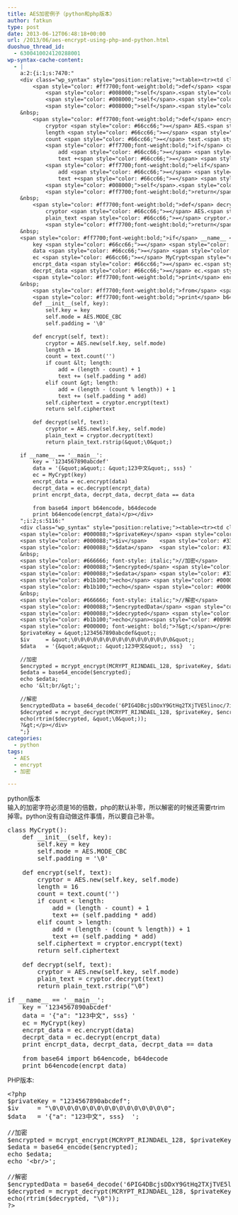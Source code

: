 ```yaml
---
title: AES加密例子（python和php版本）
author: fatkun
type: post
date: 2013-06-12T06:48:18+00:00
url: /2013/06/aes-encrypt-using-php-and-python.html
duoshuo_thread_id:
  - 6300410024120288001
wp-syntax-cache-content:
  - |
    a:2:{i:1;s:7470:"
    <div class="wp_syntax" style="position:relative;"><table><tr><td class="code"><pre class="python" style="font-family:monospace;"><span style="color: #ff7700;font-weight:bold;">class</span> MyCrypt<span style="color: black;">&#40;</span><span style="color: black;">&#41;</span>:
        <span style="color: #ff7700;font-weight:bold;">def</span> <span style="color: #0000cd;">__init__</span><span style="color: black;">&#40;</span><span style="color: #008000;">self</span><span style="color: #66cc66;">,</span> key<span style="color: black;">&#41;</span>:
            <span style="color: #008000;">self</span>.<span style="color: black;">key</span> <span style="color: #66cc66;">=</span> key
            <span style="color: #008000;">self</span>.<span style="color: black;">mode</span> <span style="color: #66cc66;">=</span> AES.<span style="color: black;">MODE_CBC</span>
            <span style="color: #008000;">self</span>.<span style="color: black;">padding</span> <span style="color: #66cc66;">=</span> <span style="color: #483d8b;">'<span style="color: #000099; font-weight: bold;">\0</span>'</span>
    &nbsp;
        <span style="color: #ff7700;font-weight:bold;">def</span> encrypt<span style="color: black;">&#40;</span><span style="color: #008000;">self</span><span style="color: #66cc66;">,</span> text<span style="color: black;">&#41;</span>:
            cryptor <span style="color: #66cc66;">=</span> AES.<span style="color: #dc143c;">new</span><span style="color: black;">&#40;</span><span style="color: #008000;">self</span>.<span style="color: black;">key</span><span style="color: #66cc66;">,</span> <span style="color: #008000;">self</span>.<span style="color: black;">mode</span><span style="color: black;">&#41;</span>
            length <span style="color: #66cc66;">=</span> <span style="color: #ff4500;">16</span>
            count <span style="color: #66cc66;">=</span> text.<span style="color: black;">count</span><span style="color: black;">&#40;</span><span style="color: #483d8b;">''</span><span style="color: black;">&#41;</span>
            <span style="color: #ff7700;font-weight:bold;">if</span> count <span style="color: #66cc66;">&lt;</span> length:
                add <span style="color: #66cc66;">=</span> <span style="color: black;">&#40;</span>length - count<span style="color: black;">&#41;</span> + <span style="color: #ff4500;">1</span>
                text +<span style="color: #66cc66;">=</span> <span style="color: black;">&#40;</span><span style="color: #008000;">self</span>.<span style="color: black;">padding</span> * add<span style="color: black;">&#41;</span>
            <span style="color: #ff7700;font-weight:bold;">elif</span> count <span style="color: #66cc66;">&gt;</span> length:
                add <span style="color: #66cc66;">=</span> <span style="color: black;">&#40;</span>length - <span style="color: black;">&#40;</span>count % length<span style="color: black;">&#41;</span><span style="color: black;">&#41;</span> + <span style="color: #ff4500;">1</span>
                text +<span style="color: #66cc66;">=</span> <span style="color: black;">&#40;</span><span style="color: #008000;">self</span>.<span style="color: black;">padding</span> * add<span style="color: black;">&#41;</span>
            <span style="color: #008000;">self</span>.<span style="color: black;">ciphertext</span> <span style="color: #66cc66;">=</span> cryptor.<span style="color: black;">encrypt</span><span style="color: black;">&#40;</span>text<span style="color: black;">&#41;</span>
            <span style="color: #ff7700;font-weight:bold;">return</span> <span style="color: #008000;">self</span>.<span style="color: black;">ciphertext</span>
    &nbsp;
        <span style="color: #ff7700;font-weight:bold;">def</span> decrypt<span style="color: black;">&#40;</span><span style="color: #008000;">self</span><span style="color: #66cc66;">,</span> text<span style="color: black;">&#41;</span>:
            cryptor <span style="color: #66cc66;">=</span> AES.<span style="color: #dc143c;">new</span><span style="color: black;">&#40;</span><span style="color: #008000;">self</span>.<span style="color: black;">key</span><span style="color: #66cc66;">,</span> <span style="color: #008000;">self</span>.<span style="color: black;">mode</span><span style="color: black;">&#41;</span>
            plain_text <span style="color: #66cc66;">=</span> cryptor.<span style="color: black;">decrypt</span><span style="color: black;">&#40;</span>text<span style="color: black;">&#41;</span>
            <span style="color: #ff7700;font-weight:bold;">return</span> plain_text.<span style="color: black;">rstrip</span><span style="color: black;">&#40;</span><span style="color: #483d8b;">&quot;<span style="color: #000099; font-weight: bold;">\0</span>&quot;</span><span style="color: black;">&#41;</span>
    &nbsp;
    <span style="color: #ff7700;font-weight:bold;">if</span> __name__ <span style="color: #66cc66;">==</span> <span style="color: #483d8b;">'__main__'</span>:
        key <span style="color: #66cc66;">=</span> <span style="color: #483d8b;">'1234567890abcdef'</span>
        data <span style="color: #66cc66;">=</span> <span style="color: #483d8b;">'{&quot;a&quot;: &quot;123中文&quot;, sss} '</span>
        ec <span style="color: #66cc66;">=</span> MyCrypt<span style="color: black;">&#40;</span>key<span style="color: black;">&#41;</span>
        encrpt_data <span style="color: #66cc66;">=</span> ec.<span style="color: black;">encrypt</span><span style="color: black;">&#40;</span>data<span style="color: black;">&#41;</span>
        decrpt_data <span style="color: #66cc66;">=</span> ec.<span style="color: black;">decrypt</span><span style="color: black;">&#40;</span>encrpt_data<span style="color: black;">&#41;</span>
        <span style="color: #ff7700;font-weight:bold;">print</span> encrpt_data<span style="color: #66cc66;">,</span> decrpt_data<span style="color: #66cc66;">,</span> decrpt_data <span style="color: #66cc66;">==</span> data
    &nbsp;
        <span style="color: #ff7700;font-weight:bold;">from</span> <span style="color: #dc143c;">base64</span> <span style="color: #ff7700;font-weight:bold;">import</span> b64encode<span style="color: #66cc66;">,</span> b64decode
        <span style="color: #ff7700;font-weight:bold;">print</span> b64encode<span style="color: black;">&#40;</span>encrpt_data<span style="color: black;">&#41;</span></pre></td></tr></table><p class="theCode" style="display:none;">class MyCrypt():
        def __init__(self, key):
            self.key = key
            self.mode = AES.MODE_CBC
            self.padding = '\0'
    
        def encrypt(self, text):
            cryptor = AES.new(self.key, self.mode)
            length = 16
            count = text.count('')
            if count &lt; length:
                add = (length - count) + 1
                text += (self.padding * add)
            elif count &gt; length:
                add = (length - (count % length)) + 1
                text += (self.padding * add)
            self.ciphertext = cryptor.encrypt(text)
            return self.ciphertext
    
        def decrypt(self, text):
            cryptor = AES.new(self.key, self.mode)
            plain_text = cryptor.decrypt(text)
            return plain_text.rstrip(&quot;\0&quot;)
    
    if __name__ == '__main__':
        key = '1234567890abcdef'
        data = '{&quot;a&quot;: &quot;123中文&quot;, sss} '
        ec = MyCrypt(key)
        encrpt_data = ec.encrypt(data)
        decrpt_data = ec.decrypt(encrpt_data)
        print encrpt_data, decrpt_data, decrpt_data == data
    
        from base64 import b64encode, b64decode
        print b64encode(encrpt_data)</p></div>
    ";i:2;s:5116:"
    <div class="wp_syntax" style="position:relative;"><table><tr><td class="code"><pre class="php" style="font-family:monospace;"><span style="color: #000000; font-weight: bold;">&lt;?php</span>
    <span style="color: #000088;">$privateKey</span> <span style="color: #339933;">=</span> <span style="color: #0000ff;">&quot;1234567890abcdef&quot;</span><span style="color: #339933;">;</span>
    <span style="color: #000088;">$iv</span> 	<span style="color: #339933;">=</span> <span style="color: #0000ff;">&quot;<span style="color: #660099; font-weight: bold;">\0</span><span style="color: #660099; font-weight: bold;">\0</span><span style="color: #660099; font-weight: bold;">\0</span><span style="color: #660099; font-weight: bold;">\0</span><span style="color: #660099; font-weight: bold;">\0</span><span style="color: #660099; font-weight: bold;">\0</span><span style="color: #660099; font-weight: bold;">\0</span><span style="color: #660099; font-weight: bold;">\0</span><span style="color: #660099; font-weight: bold;">\0</span><span style="color: #660099; font-weight: bold;">\0</span><span style="color: #660099; font-weight: bold;">\0</span><span style="color: #660099; font-weight: bold;">\0</span><span style="color: #660099; font-weight: bold;">\0</span><span style="color: #660099; font-weight: bold;">\0</span><span style="color: #660099; font-weight: bold;">\0</span><span style="color: #660099; font-weight: bold;">\0</span>&quot;</span><span style="color: #339933;">;</span>
    <span style="color: #000088;">$data</span> 	<span style="color: #339933;">=</span> <span style="color: #0000ff;">'{&quot;a&quot;: &quot;123中文&quot;, sss}  '</span><span style="color: #339933;">;</span>
    &nbsp;
    <span style="color: #666666; font-style: italic;">//加密</span>
    <span style="color: #000088;">$encrypted</span> <span style="color: #339933;">=</span> <span style="color: #990000;">mcrypt_encrypt</span><span style="color: #009900;">&#40;</span>MCRYPT_RIJNDAEL_128<span style="color: #339933;">,</span> <span style="color: #000088;">$privateKey</span><span style="color: #339933;">,</span> <span style="color: #000088;">$data</span><span style="color: #339933;">,</span> MCRYPT_MODE_CBC<span style="color: #339933;">,</span> <span style="color: #000088;">$iv</span><span style="color: #009900;">&#41;</span><span style="color: #339933;">;</span>
    <span style="color: #000088;">$edata</span> <span style="color: #339933;">=</span> <span style="color: #990000;">base64_encode</span><span style="color: #009900;">&#40;</span><span style="color: #000088;">$encrypted</span><span style="color: #009900;">&#41;</span><span style="color: #339933;">;</span>
    <span style="color: #b1b100;">echo</span> <span style="color: #000088;">$edata</span><span style="color: #339933;">;</span>
    <span style="color: #b1b100;">echo</span> <span style="color: #0000ff;">'&lt;br/&gt;'</span><span style="color: #339933;">;</span>
    &nbsp;
    <span style="color: #666666; font-style: italic;">//解密</span>
    <span style="color: #000088;">$encryptedData</span> <span style="color: #339933;">=</span> <span style="color: #990000;">base64_decode</span><span style="color: #009900;">&#40;</span><span style="color: #0000ff;">'6PIG4DBcjsDDxY9GtHq2TXjTVE5linoc/7i8CdJNTU0='</span><span style="color: #009900;">&#41;</span><span style="color: #339933;">;</span>
    <span style="color: #000088;">$decrypted</span> <span style="color: #339933;">=</span> <span style="color: #990000;">mcrypt_decrypt</span><span style="color: #009900;">&#40;</span>MCRYPT_RIJNDAEL_128<span style="color: #339933;">,</span> <span style="color: #000088;">$privateKey</span><span style="color: #339933;">,</span> <span style="color: #000088;">$encryptedData</span><span style="color: #339933;">,</span> MCRYPT_MODE_CBC<span style="color: #339933;">,</span> <span style="color: #000088;">$iv</span><span style="color: #009900;">&#41;</span><span style="color: #339933;">;</span>
    <span style="color: #b1b100;">echo</span><span style="color: #009900;">&#40;</span><span style="color: #990000;">rtrim</span><span style="color: #009900;">&#40;</span><span style="color: #000088;">$decrypted</span><span style="color: #339933;">,</span> <span style="color: #0000ff;">&quot;<span style="color: #660099; font-weight: bold;">\0</span>&quot;</span><span style="color: #009900;">&#41;</span><span style="color: #009900;">&#41;</span><span style="color: #339933;">;</span>
    <span style="color: #000000; font-weight: bold;">?&gt;</span></pre></td></tr></table><p class="theCode" style="display:none;">&lt;?php
    $privateKey = &quot;1234567890abcdef&quot;;
    $iv 	= &quot;\0\0\0\0\0\0\0\0\0\0\0\0\0\0\0\0&quot;;
    $data 	= '{&quot;a&quot;: &quot;123中文&quot;, sss}  ';
    
    //加密
    $encrypted = mcrypt_encrypt(MCRYPT_RIJNDAEL_128, $privateKey, $data, MCRYPT_MODE_CBC, $iv);
    $edata = base64_encode($encrypted);
    echo $edata;
    echo '&lt;br/&gt;';
    
    //解密
    $encryptedData = base64_decode('6PIG4DBcjsDDxY9GtHq2TXjTVE5linoc/7i8CdJNTU0=');
    $decrypted = mcrypt_decrypt(MCRYPT_RIJNDAEL_128, $privateKey, $encryptedData, MCRYPT_MODE_CBC, $iv);
    echo(rtrim($decrypted, &quot;\0&quot;));
    ?&gt;</p></div>
    ";}
categories:
  - python
tags:
  - AES
  - encrypt
  - 加密

---
```

python版本  
输入的加密字符必须是16的倍数，php的默认补零，所以解密的时候还需要rtrim掉零。python没有自动做这件事情，所以要自己补零。
<pre escaped="true" lang="python">class MyCrypt():
    def __init__(self, key):
        self.key = key
        self.mode = AES.MODE_CBC
        self.padding = '\0'

    def encrypt(self, text):
        cryptor = AES.new(self.key, self.mode)
        length = 16
        count = text.count('')
        if count &lt; length:
            add = (length - count) + 1
            text += (self.padding * add)
        elif count &gt; length:
            add = (length - (count % length)) + 1
            text += (self.padding * add)
        self.ciphertext = cryptor.encrypt(text)
        return self.ciphertext

    def decrypt(self, text):
        cryptor = AES.new(self.key, self.mode)
        plain_text = cryptor.decrypt(text)
        return plain_text.rstrip("\0")

if __name__ == '__main__':
    key = '1234567890abcdef'
    data = '{"a": "123中文", sss} '
    ec = MyCrypt(key)
    encrpt_data = ec.encrypt(data)
    decrpt_data = ec.decrypt(encrpt_data)
    print encrpt_data, decrpt_data, decrpt_data == data

    from base64 import b64encode, b64decode
    print b64encode(encrpt_data)</pre>
PHP版本:
<pre escaped="true" lang="php">&lt;?php
$privateKey = "1234567890abcdef";
$iv 	= "\0\0\0\0\0\0\0\0\0\0\0\0\0\0\0\0";
$data 	= '{"a": "123中文", sss}  ';

//加密
$encrypted = mcrypt_encrypt(MCRYPT_RIJNDAEL_128, $privateKey, $data, MCRYPT_MODE_CBC, $iv);
$edata = base64_encode($encrypted);
echo $edata;
echo '&lt;br/&gt;';

//解密
$encryptedData = base64_decode('6PIG4DBcjsDDxY9GtHq2TXjTVE5linoc/7i8CdJNTU0=');
$decrypted = mcrypt_decrypt(MCRYPT_RIJNDAEL_128, $privateKey, $encryptedData, MCRYPT_MODE_CBC, $iv);
echo(rtrim($decrypted, "\0"));
?&gt;
</pre>